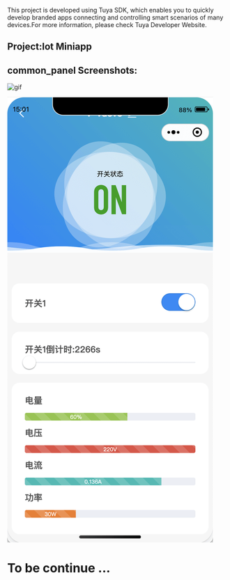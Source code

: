 This project is developed using Tuya SDK, which enables you to quickly develop branded apps connecting and controlling smart scenarios of many devices.For more information, please check Tuya Developer Website.

## Project:Iot Miniapp


## common_panel Screenshots:


![gif](./image/gf.gif)


![common_pannel](./image/1618988553239.png)

# To be continue ...